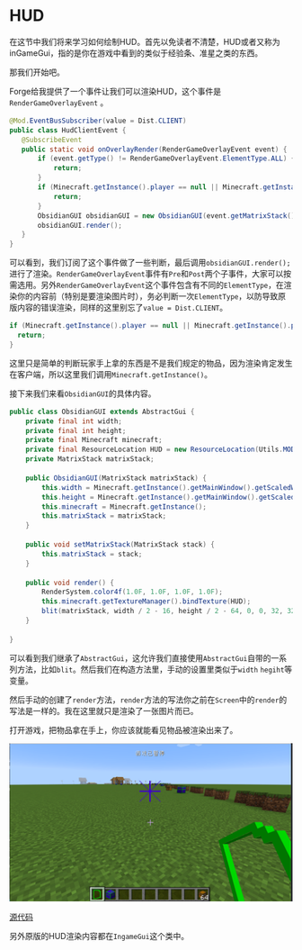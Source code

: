 # HUD

在这节中我们将来学习如何绘制HUD。首先以免读者不清楚，HUD或者又称为inGameGui，指的是你在游戏中看到的类似于经验条、准星之类的东西。

那我们开始吧。

Forge给我提供了一个事件让我们可以渲染HUD，这个事件是`RenderGameOverlayEvent` 。

 ```java
@Mod.EventBusSubscriber(value = Dist.CLIENT)
public class HudClientEvent {
    @SubscribeEvent
    public static void onOverlayRender(RenderGameOverlayEvent event) {
        if (event.getType() != RenderGameOverlayEvent.ElementType.ALL) {
            return;
        }
        if (Minecraft.getInstance().player == null || Minecraft.getInstance().player.getHeldItem(Hand.MAIN_HAND).getItem() != ItemRegistry.obsidianHud.get()) {
            return;
        }
        ObsidianGUI obsidianGUI = new ObsidianGUI(event.getMatrixStack());
        obsidianGUI.render();
    }
}
 ```

可以看到，我们订阅了这个事件做了一些判断，最后调用`obsidianGUI.render();`进行了渲染。`RenderGameOverlayEvent`事件有`Pre`和`Post`两个子事件，大家可以按需选用。另外`RenderGameOverlayEvent`这个事件包含有不同的`ElementType`，在渲染你的内容前（特别是要渲染图片时），务必判断一次`ElementType`，以防导致原版内容的错误渲染，同样的这里别忘了`value = Dist.CLIENT`。

```java
if (Minecraft.getInstance().player == null || Minecraft.getInstance().player.getHeldItem(Hand.MAIN_HAND).getItem() != ItemRegistry.obsidianHud.get()) {
  return;
}
```

这里只是简单的判断玩家手上拿的东西是不是我们规定的物品，因为渲染肯定发生在客户端，所以这里我们调用`Minecraft.getInstance()`。

接下来我们来看`ObsidianGUI`的具体内容。

```java
public class ObsidianGUI extends AbstractGui {
    private final int width;
    private final int height;
    private final Minecraft minecraft;
    private final ResourceLocation HUD = new ResourceLocation(Utils.MOD_ID, "textures/gui/hud.png");
    private MatrixStack matrixStack;

    public ObsidianGUI(MatrixStack matrixStack) {
        this.width = Minecraft.getInstance().getMainWindow().getScaledWidth();
        this.height = Minecraft.getInstance().getMainWindow().getScaledHeight();
        this.minecraft = Minecraft.getInstance();
        this.matrixStack = matrixStack;
    }

    public void setMatrixStack(MatrixStack stack) {
        this.matrixStack = stack;
    }

    public void render() {
        RenderSystem.color4f(1.0F, 1.0F, 1.0F, 1.0F);
        this.minecraft.getTextureManager().bindTexture(HUD);
        blit(matrixStack, width / 2 - 16, height / 2 - 64, 0, 0, 32, 32, 32, 32);
    }

}
```

可以看到我们继承了`AbstractGui`，这允许我们直接使用`AbstractGui`自带的一系列方法，比如`blit`。然后我们在构造方法里，手动的设置里类似于`width` `hegiht`等变量。

然后手动的创建了`render`方法，`render`方法的写法你之前在`Screen`中的`render`的写法是一样的。我在这里就只是渲染了一张图片而已。

打开游戏，把物品拿在手上，你应该就能看见物品被渲染出来了。

![image-20200509082639854](hud.assets/image-20200509082639854.png)

[源代码](https://github.com/FledgeXu/BosonSourceCode/tree/master/src/main/java/com/tutorial/boson/hud)

另外原版的HUD渲染内容都在`IngameGui`这个类中。

